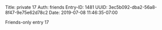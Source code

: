 Title: private 17
Auth: friends
Entry-ID: 1481
UUID: 3ec5b092-dba2-56a8-8f47-9e75e62d78c2
Date: 2019-07-08 11:46:35-07:00

Friends-only entry 17
